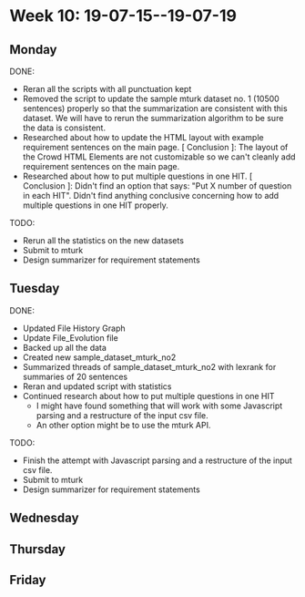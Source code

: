# Week 10: 19-07-15--19-07-19

## Monday

DONE:

- Reran all the scripts with all punctuation kept
- Removed the script to update the sample mturk dataset no. 1 (10500 sentences) properly so that the summarization are consistent with this dataset. We will have to rerun the summarization algorithm to be sure the data is consistent.
- Researched about how to update the HTML layout with example requirement sentences on the main page. [ Conclusion ]: The layout of the Crowd HTML Elements are not customizable so we can't cleanly add requirement sentences on the main page.
- Researched about how to put multiple questions in one HIT. [ Conclusion ]: Didn't find an option that says: "Put X number of question in each HIT". Didn't find anything conclusive concerning how to add multiple questions in one HIT properly.

TODO:

- Rerun all the statistics on the new datasets
- Submit to mturk
- Design summarizer for requirement statements

## Tuesday

DONE:

- Updated File History Graph
- Update File_Evolution file
- Backed up all the data
- Created new sample_dataset_mturk_no2
- Summarized threads of sample_dataset_mturk_no2 with lexrank for summaries of 20 sentences
- Reran and updated script with statistics 
- Continued research about how to put multiple questions in one HIT
  - I might have found something that will work with some Javascript parsing and a restructure of the input csv file.
  - An other option might be to use the mturk API.

TODO:

- Finish the attempt with Javascript parsing and a restructure of the input csv file.
- Submit to mturk
- Design summarizer for requirement statements

## Wednesday

## Thursday

## Friday

